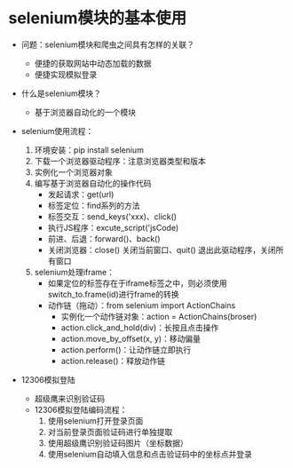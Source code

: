 # selenium模块的基本使用

* 问题：selenium模块和爬虫之间具有怎样的关联？
    * 便捷的获取网站中动态加载的数据
    * 便捷实现模拟登录

* 什么是selenium模块？
    * 基于浏览器自动化的一个模块

* selenium使用流程：
    1. 环境安装：pip install selenium
    2. 下载一个浏览器驱动程序：注意浏览器类型和版本
    3. 实例化一个浏览器对象
    4. 编写基于浏览器自动化的操作代码
        * 发起请求：get(url)
        * 标签定位：find系列的方法
        * 标签交互：send_keys('xxx)、click()
        * 执行JS程序：excute_script('jsCode)
        * 前进、后退：forward()、back()
        * 关闭浏览器：close() 关闭当前窗口、quit() 退出此驱动程序，关闭所有窗口
    5. selenium处理iframe：
        * 如果定位的标签存在于iframe标签之中，则必须使用switch_to.frame(id)进行frame的转换
        * 动作链（拖动）：from selenium import ActionChains
            * 实例化一个动作链对象：action = ActionChains(broser)
            * action.click_and_hold(div)：长按且点击操作
            * action.move_by_offset(x, y)：移动偏量
            * action.perform()：让动作链立即执行
            * action.release()：释放动作链
    
* 12306模拟登陆
    * 超级鹰来识别验证码
    * 12306模拟登陆编码流程：
        1. 使用selenium打开登录页面
        2. 对当前登录页面验证码进行单独提取
        3. 使用超级鹰识别验证码图片（坐标数据）
        4. 使用selenium自动填入信息和点击验证码中的坐标点并登录